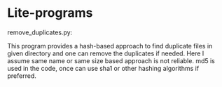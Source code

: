 # Lite-programs

remove_duplicates.py:

This program provides a hash-based approach to find duplicate files in given directory and one can remove the duplicates if needed. Here I assume same name or same size based approach is not reliable. md5 is used in the code, once can use sha1 or other hashing algorithms if preferred.

